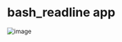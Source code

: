 # bash_readline app

![image](https://github.com/user-attachments/assets/db68ae76-aea8-409d-9e36-f741211a4b4f)

